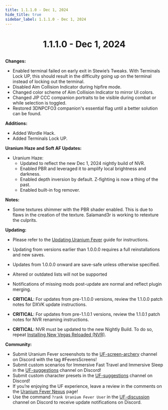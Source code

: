 ```yaml
---
title: 1.1.1.0 - Dec 1, 2024
hide_title: true
sidebar_label: 1.1.1.0 - Dec 1, 2024
---
```


# <p align="center"> 1.1.1.0 - Dec 1, 2024 </p>

**Changes:**
- Enabled terminal failed on early exit in Stewie’s Tweaks. With Terminals Lock UP, this should result in the difficulty going up on the terminal instead of locking out the terminal.
- Disabled Aim Collision Indicator during hipfire mode.
- Changed color scheme of Aim Collision Indicator to mirror UI colors.
- Changed JIP CCC companion portraits to be visible during combat or while selection is toggled.
- Restored 3DNPCFO3 companion's essential flag until a better solution can be found.

**Additions:**
- Added Wordle Hack.
- Added Terminals Lock UP.

**Uranium Haze and Soft AF Updates:**
- Uranium Haze:
  - Updated to reflect the new Dec 1, 2024 nightly build of NVR.
  - Enabled PBR and leveraged it to amplify local brightness and darkness.
  - Enabled depth inversion by default. Z-fighting is now a thing of the past.
  - Enabled built-in fog remover.

**Notes:**
- Some textures shimmer with the PBR shader enabled. This is due to flaws in the creation of the texture. Salamand3r is working to retexture the culprits.

**Updating:**
- Please refer to the [Updating Uranium Fever](https://uraniumfever.net/docs/updating/) guide for instructions.
- Updating from versions earlier than 1.0.0.0 requires a full reinstallations and new saves.
- Updates from 1.0.0.0 onward are save-safe unless otherwise specified.
- Altered or outdated lists will not be supported
- Notifications of missing mods post-update are normal and reflect plugin merging.

- **CRITICAL**: For updates from pre-1.1.0.0 versions, review the 1.1.0.0 patch notes for DXVK update instructions.
- **CRITICAL**: For updates from pre-1.1.0.1 versions, review the 1.1.0.1 patch notes for NVR renaming instructions.

- **CRITICAL**: NVR must be updated to the new Nightly Build. To do so, repeat [Installing New Vegas Reloaded (NVR)](https://uraniumfever.net/docs/setupinstructions#-installing-new-vegas-reloaded-nvr-).

**Community:**
- Submit Uranium Fever screenshots to the [UF-screen-archery](https://discord.gg/nffAeX827c) channel on Discord with the tag #FeversScreens!
- Submit custom scenarios for Immersive Fast Travel and Immersive Sleep in the [UF-suggestions](https://discord.gg/am65U8RynK) channel on Discord!
- Submit custom character presets in the [UF-suggestions](https://discord.gg/am65U8RynK) channel on Discord!
- If you’re enjoying the UF experience, leave a review in the comments on the [Uranium Fever Nexus](https://www.nexusmods.com/newvegas/mods/89815?tab=posts&BH=3) page!
- Use the command `?rank Uranium Fever User` in the [UF-discussion](https://discord.gg/mQZVW85H77) channel on Discord to receive update notifications on Discord.

